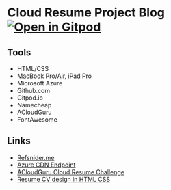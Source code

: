 # Cloud Resume Project Blog [![Open in Gitpod](https://gitpod.io/button/open-in-gitpod.svg)](https://gitpod.io/#https://github.com/GorillaBearWolf/cloud-resume-azure)

## Tools

- HTML/CSS
- MacBook Pro/Air, iPad Pro
- Microsoft Azure
- Github.com
- Gitpod.io
- Namecheap
- ACloudGuru
- FontAwesome

## Links

- [Refsnider.me](https://www.refsnider.me)
- [Azure CDN Endpoint](https://gbwblob1.z13.web.core.windows.net/)
- [ACloudGuru Cloud Resume Challenge](https://acloudguru.com/blog/engineering/cloudguruchallenge-your-resume-in-azure)
- [Resume CV design in HTML CSS](https://www.youtube.com/watch?v=hnjHCmaUVPg&t=150s)
